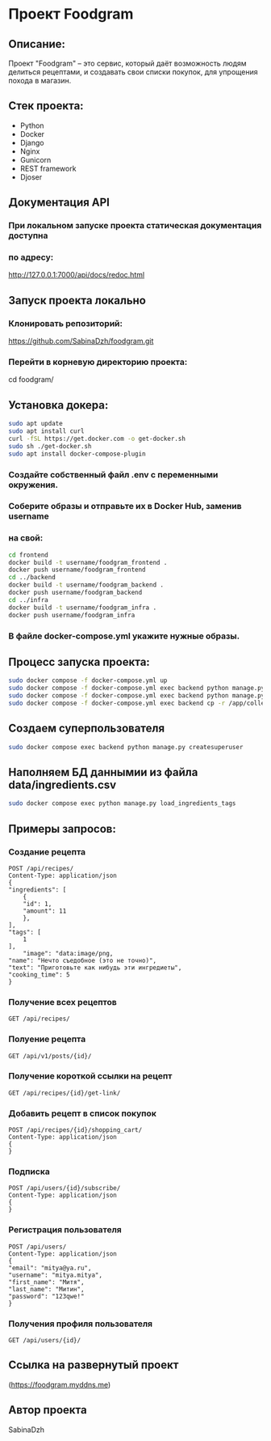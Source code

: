 # Проект Foodgram

## Описание:
Проект "Foodgram" – это сервис, который даёт возможность людям делиться рецептами, и создавать свои списки покупок, для упрощения похода в магазин.

## Стек проекта:
- Python 
- Docker 
- Django 
- Nginx 
- Gunicorn
- REST framework
- Djoser

## Документация API

### При локальном запуске проекта статическая документация доступна 
### по адресу:
http://127.0.0.1:7000/api/docs/redoc.html

## Запуск проекта локально

### Клонировать репозиторий:
https://github.com/SabinaDzh/foodgram.git

### Перейти в корневую директорию проекта:
cd foodgram/

## Установка докера:
```sh
sudo apt update
sudo apt install curl
curl -fSL https://get.docker.com -o get-docker.sh
sudo sh ./get-docker.sh
sudo apt install docker-compose-plugin 
```

### Создайте собственный файл .env с переменными окружения.

### Соберите образы и отправьте их в Docker Hub, заменив username 
### на свой:
```sh
cd frontend
docker build -t username/foodgram_frontend .
docker push username/foodgram_frontend
cd ../backend
docker build -t username/foodgram_backend .
docker push username/foodgram_backend
cd ../infra
docker build -t username/foodgram_infra .
docker push username/foodgram_infra
```
### В файле docker-compose.yml укажите нужные образы.

## Процесс запуска проекта: 

```sh
sudo docker compose -f docker-compose.yml up
sudo docker compose -f docker-compose.yml exec backend python manage.py migrate
sudo docker compose -f docker-compose.yml exec backend python manage.py collectstatic
sudo docker compose -f docker-compose.yml exec backend cp -r /app/collected_static/. /backend_static/static/
```
## Создаем суперпользователя
```sh
sudo docker compose exec backend python manage.py createsuperuser
```
## Наполняем БД даннымии из файла data/ingredients.csv
```sh
sudo docker compose exec python manage.py load_ingredients_tags
```
## Примеры запросов:

### Создание рецепта
    POST /api/recipes/
    Content-Type: application/json
    {
    "ingredients": [
        {
        "id": 1,
        "amount": 11
        },
    ],
    "tags": [
        1
    ],
        "image": "data:image/png,
    "name": "Нечто съедобное (это не точно)",
    "text": "Приготовьте как нибудь эти ингредиеты",
    "cooking_time": 5
    }

### Получение всех рецептов
    GET /api/recipes/

### Полуение рецепта 
    GET /api/v1/posts/{id}/

### Получение короткой ссылки на рецепт
    GET /api/recipes/{id}/get-link/

### Добавить рецепт в список покупок
    POST /api/recipes/{id}/shopping_cart/
    Content-Type: application/json
    {
    }

### Подписка
    POST /api/users/{id}/subscribe/
    Content-Type: application/json
    {
    }

### Регистрация пользователя
    POST /api/users/
    Content-Type: application/json
    {
    "email": "mitya@ya.ru",
    "username": "mitya.mitya",
    "first_name": "Митя",
    "last_name": "Митин",
    "password": "123qwe!"
    }

### Получения профиля пользователя
    GET /api/users/{id}/

## Ссылка на развернутый проект
(https://foodgram.myddns.me)

## Автор проекта 
SabinaDzh
